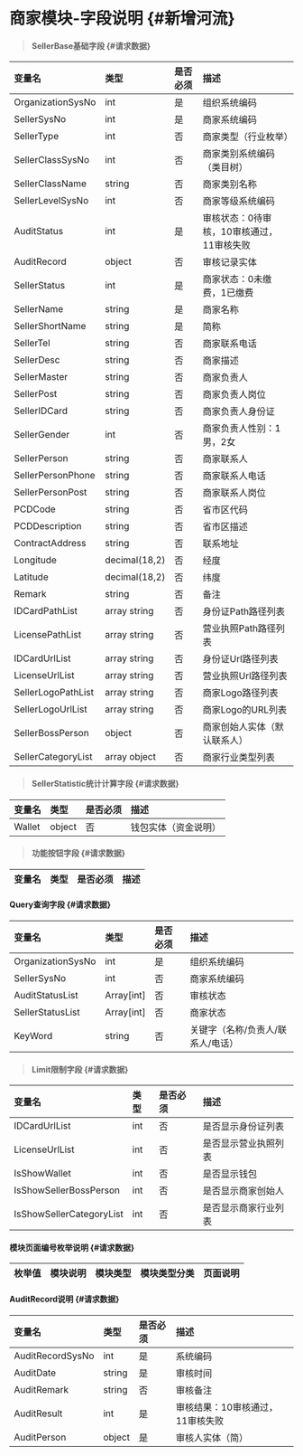 # 商家模块-字段说明 {#新增河流}

> #### SellerBase基础字段 {#请求数据}

| 变量名 | 类型 | 是否必须 | 描述 |
| :--- | :--- | :--- | :--- |
| OrganizationSysNo | int | 是 | 组织系统编码 |
| SellerSysNo | int | 是 | 商家系统编码 |
| SellerType | int | 否 | 商家类型（行业枚举） |
| SellerClassSysNo | int | 否 | 商家类别系统编码（类目树） |
| SellerClassName | string | 否 | 商家类别名称 |
| SellerLevelSysNo | int | 否 | 商家等级系统编码 |
| AuditStatus | int | 是 | 审核状态：0待审核，10审核通过，11审核失败 |
| AuditRecord | object | 否 | 审核记录实体 |
| SellerStatus | int | 是 | 商家状态：0未缴费，1已缴费 |
| SellerName | string | 是 | 商家名称 |
| SellerShortName | string | 是 | 简称 |
| SellerTel | string | 否 | 商家联系电话 |
| SellerDesc | string | 否 | 商家描述 |
| SellerMaster | string | 否 | 商家负责人 |
| SellerPost | string | 否 | 商家负责人岗位 |
| SellerIDCard | string | 否 | 商家负责人身份证 |
| SellerGender | int | 否 | 商家负责人性别：1男，2女 |
| SellerPerson | string | 否 | 商家联系人 |
| SellerPersonPhone | string | 否 | 商家联系人电话 |
| SellerPersonPost | string | 否 | 商家联系人岗位 |
| PCDCode | string | 否 | 省市区代码 |
| PCDDescription | string | 否 | 省市区描述 |
| ContractAddress | string | 否 | 联系地址 |
| Longitude | decimal\(18,2\) | 否 | 经度 |
| Latitude | decimal\(18,2\) | 否 | 纬度 |
| Remark | string | 否 | 备注 |
| IDCardPathList | array string | 否 | 身份证Path路径列表 |
| LicensePathList | array string | 否 | 营业执照Path路径列表 |
| IDCardUrlList | array string | 否 | 身份证Url路径列表 |
| LicenseUrlList | array string | 否 | 营业执照Url路径列表 |
| SellerLogoPathList | array string | 否 | 商家Logo路径列表 |
| SellerLogoUrlList | array string | 否 | 商家Logo的URL列表 |
| SellerBossPerson | object | 否 | 商家创始人实体（默认联系人） |
| SellerCategoryList | array object | 否 | 商家行业类型列表 |

> #### SellerStatistic统计计算字段 {#请求数据}

| 变量名 | 类型 | 是否必须 | 描述 |
| :--- | :--- | :--- | :--- |
| Wallet | object | 否 | 钱包实体（资金说明） |

> #### 功能按钮字段 {#请求数据}

| 变量名 | 类型 | 是否必须 | 描述 |
| :--- | :--- | :--- | :--- |


#### Query查询字段 {#请求数据}

| 变量名 | 类型 | 是否必须 | 描述 |
| :--- | :--- | :--- | :--- |
| OrganizationSysNo | int | 是 | 组织系统编码 |
| SellerSysNo | int | 否 | 商家系统编码 |
| AuditStatusList | Array\[int\] | 否 | 审核状态 |
| SellerStatusList | Array\[int\] | 否 | 商家状态 |
| KeyWord | string | 否 | 关键字（名称/负责人/联系人/电话） |

> #### Limit限制字段 {#请求数据}

| 变量名 | 类型 | 是否必须 | 描述 |
| :--- | :--- | :--- | :--- |
| IDCardUrlList | int | 否 | 是否显示身份证列表 |
| LicenseUrlList | int | 否 | 是否显示营业执照列表 |
| IsShowWallet | int | 否 | 是否显示钱包 |
| IsShowSellerBossPerson | int | 否 | 是否显示商家创始人 |
| IsShowSellerCategoryList | int | 否 | 是否显示商家行业列表 |

#### 模块页面编号枚举说明 {#请求数据}

| 枚举值 | 模块说明 | 模块类型 | 模块类型分类 | 页面说明 |
| :--- | :--- | :--- | :--- | :--- |


#### AuditRecord说明 {#请求数据}

| 变量名 | 类型 | 是否必须 | 描述 |
| :--- | :--- | :--- | :--- |
| AuditRecordSysNo | int | 是 | 系统编码 |
| AuditDate | string | 是 | 审核时间 |
| AuditRemark | string | 否 | 审核备注 |
| AuditResult | int | 是 | 审核结果：10审核通过，11审核失败 |
| AuditPerson | object | 是 | 审核人实体（简） |



